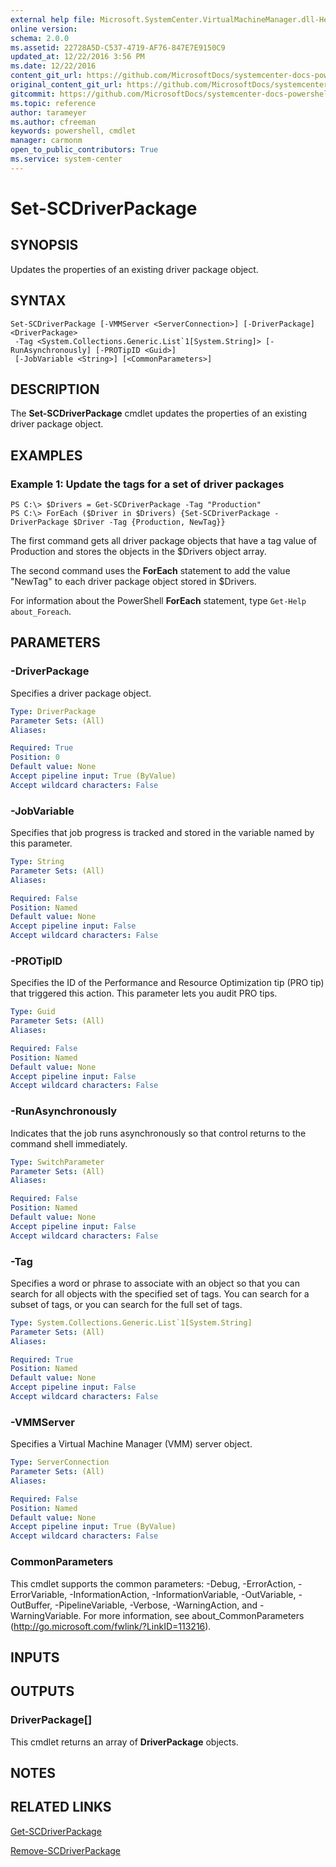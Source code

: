 ```yaml
---
external help file: Microsoft.SystemCenter.VirtualMachineManager.dll-Help.xml
online version: 
schema: 2.0.0
ms.assetid: 22728A5D-C537-4719-AF76-847E7E9150C9
updated_at: 12/22/2016 3:56 PM
ms.date: 12/22/2016
content_git_url: https://github.com/MicrosoftDocs/systemcenter-docs-powershell/blob/live/systemcenter-cmdlets/SystemCenter2016/VirtualMachineManager/vlatest/Set-SCDriverPackage.md
original_content_git_url: https://github.com/MicrosoftDocs/systemcenter-docs-powershell/blob/live/systemcenter-cmdlets/SystemCenter2016/VirtualMachineManager/vlatest/Set-SCDriverPackage.md
gitcommit: https://github.com/MicrosoftDocs/systemcenter-docs-powershell/blob/96e5647587661652225fbdd2c797cd4d59d542bc/systemcenter-cmdlets/SystemCenter2016/VirtualMachineManager/vlatest/Set-SCDriverPackage.md
ms.topic: reference
author: tarameyer
ms.author: cfreeman
keywords: powershell, cmdlet
manager: carmonm
open_to_public_contributors: True
ms.service: system-center
---
```


# Set-SCDriverPackage

## SYNOPSIS
Updates the properties of an existing driver package object.

## SYNTAX

```
Set-SCDriverPackage [-VMMServer <ServerConnection>] [-DriverPackage] <DriverPackage>
 -Tag <System.Collections.Generic.List`1[System.String]> [-RunAsynchronously] [-PROTipID <Guid>]
 [-JobVariable <String>] [<CommonParameters>]
```

## DESCRIPTION
The **Set-SCDriverPackage** cmdlet updates the properties of an existing driver package object.

## EXAMPLES

### Example 1: Update the tags for a set of driver packages
```
PS C:\> $Drivers = Get-SCDriverPackage -Tag "Production"
PS C:\> ForEach ($Driver in $Drivers) {Set-SCDriverPackage -DriverPackage $Driver -Tag {Production, NewTag}}
```

The first command gets all driver package objects that have a tag value of Production and stores the objects in the $Drivers object array.

The second command uses the **ForEach** statement to add the value "NewTag" to each driver package object stored in $Drivers.

For information about the PowerShell **ForEach** statement, type `Get-Help about_Foreach`.

## PARAMETERS

### -DriverPackage
Specifies a driver package object.

```yaml
Type: DriverPackage
Parameter Sets: (All)
Aliases: 

Required: True
Position: 0
Default value: None
Accept pipeline input: True (ByValue)
Accept wildcard characters: False
```

### -JobVariable
Specifies that job progress is tracked and stored in the variable named by this parameter.

```yaml
Type: String
Parameter Sets: (All)
Aliases: 

Required: False
Position: Named
Default value: None
Accept pipeline input: False
Accept wildcard characters: False
```

### -PROTipID
Specifies the ID of the Performance and Resource Optimization tip (PRO tip) that triggered this action.
This parameter lets you audit PRO tips.

```yaml
Type: Guid
Parameter Sets: (All)
Aliases: 

Required: False
Position: Named
Default value: None
Accept pipeline input: False
Accept wildcard characters: False
```

### -RunAsynchronously
Indicates that the job runs asynchronously so that control returns to the command shell immediately.

```yaml
Type: SwitchParameter
Parameter Sets: (All)
Aliases: 

Required: False
Position: Named
Default value: None
Accept pipeline input: False
Accept wildcard characters: False
```

### -Tag
Specifies a word or phrase to associate with an object so that you can search for all objects with the specified set of tags.
You can search for a subset of tags, or you can search for the full set of tags.

```yaml
Type: System.Collections.Generic.List`1[System.String]
Parameter Sets: (All)
Aliases: 

Required: True
Position: Named
Default value: None
Accept pipeline input: False
Accept wildcard characters: False
```

### -VMMServer
Specifies a Virtual Machine Manager (VMM) server object.

```yaml
Type: ServerConnection
Parameter Sets: (All)
Aliases: 

Required: False
Position: Named
Default value: None
Accept pipeline input: True (ByValue)
Accept wildcard characters: False
```

### CommonParameters
This cmdlet supports the common parameters: -Debug, -ErrorAction, -ErrorVariable, -InformationAction, -InformationVariable, -OutVariable, -OutBuffer, -PipelineVariable, -Verbose, -WarningAction, and -WarningVariable. For more information, see about_CommonParameters (http://go.microsoft.com/fwlink/?LinkID=113216).

## INPUTS

## OUTPUTS

### DriverPackage[]
This cmdlet returns an array of **DriverPackage** objects.

## NOTES

## RELATED LINKS

[Get-SCDriverPackage](xref:SystemCenter2016/VirtualMachineManager/vlatest/Get-SCDriverPackage.md)

[Remove-SCDriverPackage](xref:SystemCenter2016/VirtualMachineManager/vlatest/Remove-SCDriverPackage.md)

